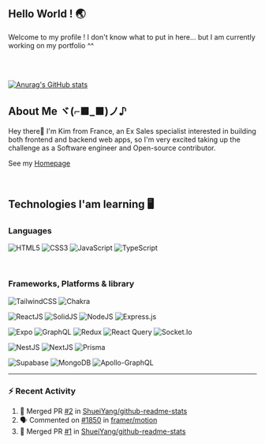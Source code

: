 ## Hello World !  🌏

Welcome to my profile ! I don't know what to put in here... but I am currently working on my portfolio ^^

<br />
<br />


[![Anurag's GitHub stats](https://github-readme-stats-sigma-five.vercel.app/api?username=ShueiYang&show_icons=true&theme=tokyonight)](https://github.com/anuraghazra/github-readme-stats)


## About Me  ヾ(⌐■_■)ノ♪

Hey there👋 I'm Kim from France, an Ex Sales specialist interested in building both frontend and backend web apps, so I'm very excited taking up the challenge as a Software engineer and Open-source contributor.

See my [Homepage](https://shueiyang.vercel.app)

<br />

## Technologies I'am learning 🖥️
### Languages

![HTML5](https://img.shields.io/badge/html5-%23E34F26.svg?style=for-the-badge&logo=html5&logoColor=white)
![CSS3](https://img.shields.io/badge/css3-%231572B6.svg?style=for-the-badge&logo=css3&logoColor=white)
![JavaScript](https://img.shields.io/badge/javascript-%23323330.svg?style=for-the-badge&logo=javascript&logoColor=%23F7DF1E)
![TypeScript](https://img.shields.io/badge/typescript-%23007ACC.svg?style=for-the-badge&logo=typescript&logoColor=white)

<br />

### Frameworks, Platforms & library
![TailwindCSS](https://img.shields.io/badge/tailwindcss-%2338B2AC.svg?style=for-the-badge&logo=tailwind-css&logoColor=white)
![Chakra](https://img.shields.io/badge/chakra-%234ED1C5.svg?style=for-the-badge&logo=chakraui&logoColor=white)

![ReactJS](https://img.shields.io/badge/react-%2320232a.svg?style=for-the-badge&logo=react&logoColor=%2361DAFB)
![SolidJS](https://img.shields.io/badge/Solid%20JS-2C4F7C?style=for-the-badge&logo=solid&logoColor=white)
![NodeJS](https://img.shields.io/badge/node.js-6DA55F?style=for-the-badge&logo=node.js&logoColor=white)
![Express.js](https://img.shields.io/badge/express.js-%23404d59.svg?style=for-the-badge&logo=express&logoColor=%2361DAFB)

![Expo](https://img.shields.io/badge/Expo-1B1F23?style=for-the-badge&logo=expo&logoColor=white)
![GraphQL](https://img.shields.io/badge/GraphQl-E10098?style=for-the-badge&logo=graphql&logoColor=white)
![Redux](https://img.shields.io/badge/Redux-593D88?style=for-the-badge&logo=redux&logoColor=white)
![React Query](https://img.shields.io/badge/React_Query-FF4154?style=for-the-badge&logo=React_Query&logoColor=white)
![Socket.Io](https://img.shields.io/badge/Socket.io-010101?&style=for-the-badge&logo=Socket.io&logoColor=white)

![NestJS](https://img.shields.io/badge/nestjs-%23E0234E.svg?style=for-the-badge&logo=nestjs&logoColor=white)
![NextJS](https://img.shields.io/badge/Next-black?style=for-the-badge&logo=next.js&logoColor=white)
![Prisma](https://img.shields.io/badge/Prisma-3982CE?style=for-the-badge&logo=Prisma&logoColor=white)

![Supabase](https://img.shields.io/badge/Supabase-3ECF8E?style=for-the-badge&logo=supabase&logoColor=white)
![MongoDB](https://img.shields.io/badge/MongoDB-%234ea94b.svg?style=for-the-badge&logo=mongodb&logoColor=white)
![Apollo-GraphQL](https://img.shields.io/badge/-ApolloGraphQL-311C87?style=for-the-badge&logo=apollo-graphql)


---
### :zap: Recent Activity
<!--START_SECTION:activity-->
1. 🎉 Merged PR [#2](https://github.com/ShueiYang/github-readme-stats/pull/2) in [ShueiYang/github-readme-stats](https://github.com/ShueiYang/github-readme-stats)
2. 🗣 Commented on [#1850](https://github.com/framer/motion/issues/1850#issuecomment-1646886606) in [framer/motion](https://github.com/framer/motion)
3. 🎉 Merged PR [#1](https://github.com/ShueiYang/github-readme-stats/pull/1) in [ShueiYang/github-readme-stats](https://github.com/ShueiYang/github-readme-stats)
